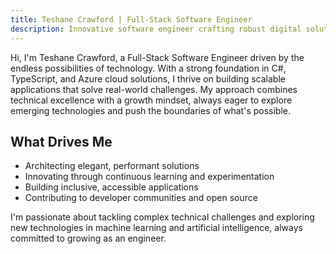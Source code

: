 ```yaml
---
title: Teshane Crawford | Full-Stack Software Engineer
description: Innovative software engineer crafting robust digital solutions. Specialized in C#, TypeScript, and modern web development with a passion for continuous learning.
---
```


Hi, I'm Teshane Crawford, a Full-Stack Software Engineer driven by the endless possibilities of technology. With a strong foundation in C#, TypeScript, and Azure cloud solutions, I thrive on building scalable applications that solve real-world challenges. My approach combines technical excellence with a growth mindset, always eager to explore emerging technologies and push the boundaries of what's possible.

## What Drives Me

- Architecting elegant, performant solutions
- Innovating through continuous learning and experimentation
- Building inclusive, accessible applications
- Contributing to developer communities and open source

I'm passionate about tackling complex technical challenges and exploring new technologies in machine learning and artificial intelligence, always committed to growing as an engineer.
